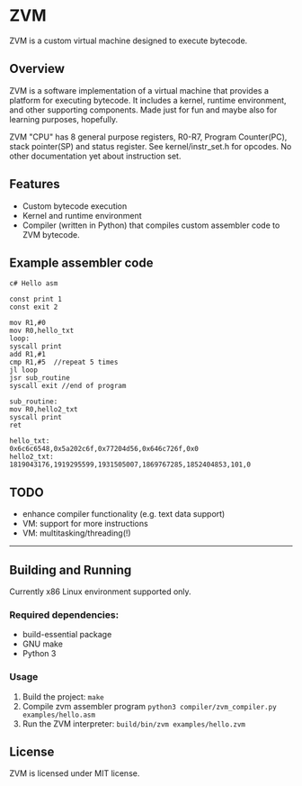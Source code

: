 # ZVM

ZVM is a custom virtual machine designed to execute bytecode.

## Overview

ZVM is a software implementation of a virtual machine that provides a platform for executing bytecode. It includes a kernel, runtime environment, and other supporting components.
Made just for fun and maybe also for learning purposes, hopefully.

ZVM "CPU" has 8 general purpose registers, R0-R7, Program Counter(PC), stack pointer(SP) and status
register. 
See kernel/instr_set.h for opcodes. No other documentation yet about instruction set.

## Features

* Custom bytecode execution
* Kernel and runtime environment
* Compiler (written in Python) that compiles custom assembler code to ZVM bytecode.

## Example assembler code

```
c# Hello asm

const print 1
const exit 2

mov R1,#0
mov R0,hello_txt
loop:
syscall print
add R1,#1
cmp R1,#5  //repeat 5 times
jl loop
jsr sub_routine
syscall exit //end of program

sub_routine:
mov R0,hello2_txt
syscall print
ret

hello_txt:
0x6c6c6548,0x5a202c6f,0x77204d56,0x646c726f,0x0
hello2_txt:
1819043176,1919295599,1931505007,1869767285,1852404853,101,0

```
## TODO

* enhance compiler functionality (e.g. text data support)
* VM: support for more instructions
* VM: multitasking/threading(!)
- ---

## Building and Running

Currently x86 Linux environment supported only.

### Required dependencies:

* build-essential package
* GNU make
* Python 3







### Usage

1. Build the project: `make`
2. Compile zvm assembler program `python3 compiler/zvm_compiler.py examples/hello.asm`
2. Run the ZVM interpreter: `build/bin/zvm examples/hello.zvm` 

## License

ZVM is licensed under MIT license.
